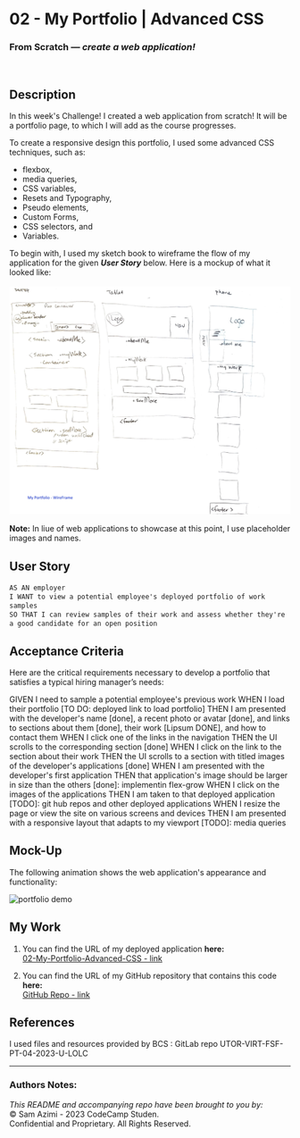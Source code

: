 # 02 - My Portfolio | Advanced CSS
### From Scratch &mdash; _create a web application!_
<br>

## Description

In this week's Challenge! I created a web application from scratch! It will be a portfolio page, to which I will add as the course progresses. 

To create a responsive design this portfolio, I used some advanced CSS techniques, such as: 
* flexbox, 
* media queries,  
* CSS variables,
* Resets and Typography,
* Pseudo elements,
* Custom Forms,
* CSS selectors, and
* Variables.

To begin with, I used my sketch book to wireframe the flow of my application for the given **_User Story_** below. Here is a mockup of what it looked like:<br><br>
![Wireframe](./Assets/Images/WireFrame.PNG) 


**Note:** In liue of web applications to showcase at this point, I use placeholder images and names. 


## User Story

```
AS AN employer
I WANT to view a potential employee's deployed portfolio of work samples
SO THAT I can review samples of their work and assess whether they're a good candidate for an open position
```


## Acceptance Criteria

Here are the critical requirements necessary to develop a portfolio that satisfies a typical hiring manager’s needs:

<!-- ``` -->
GIVEN I need to sample a potential employee's previous work
WHEN I load their portfolio [TO DO: deployed link to load portfolio]
THEN I am presented with the developer's name [done], a recent photo or avatar [done], and links to sections about them [done], their work [Lipsum DONE], and how to contact them
WHEN I click one of the links in the navigation
THEN the UI scrolls to the corresponding section [done]
WHEN I click on the link to the section about their work
THEN the UI scrolls to a section with titled images of the developer's applications [done]
WHEN I am presented with the developer's first application
THEN that application's image should be larger in size than the others [done]: implementin flex-grow
WHEN I click on the images of the applications
THEN I am taken to that deployed application [TODO]: git hub repos and other deployed applications
WHEN I resize the page or view the site on various screens and devices
THEN I am presented with a responsive layout that adapts to my viewport [TODO]: media queries
<!-- ``` -->


## Mock-Up

The following animation shows the web application's appearance and functionality:

![portfolio demo](./Assets/Images/02-advanced-css-homework-demo.gif)


## My Work
1. You can find the URL of my deployed application **here:** <br>[02-My-Portfolio-Advanced-CSS - link](https://dinozio-design.github.io/02-My-Portfolio-Advanced-CSS)

2. You can find the URL of my GitHub repository that contains this code **here:** <br>[GitHub Repo - link](https://github.com/dinozio-design/02-My-Portfolio-Advanced-CSS.git)


## References
I used files and resources provided by BCS : GitLab repo UTOR-VIRT-FSF-PT-04-2023-U-LOLC


- - -
### Authors Notes:<br>
_This README and accompanying repo have been brought to you by:_<br>
© Sam Azimi - 2023 CodeCamp Studen.<br> 
Confidential and Proprietary. All Rights Reserved.
